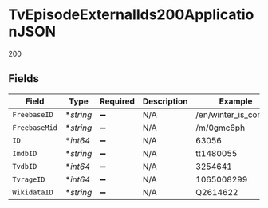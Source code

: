 # TvEpisodeExternalIds200ApplicationJSON

200


## Fields

| Field                | Type                 | Required             | Description          | Example              |
| -------------------- | -------------------- | -------------------- | -------------------- | -------------------- |
| `FreebaseID`         | **string*            | :heavy_minus_sign:   | N/A                  | /en/winter_is_coming |
| `FreebaseMid`        | **string*            | :heavy_minus_sign:   | N/A                  | /m/0gmc6ph           |
| `ID`                 | **int64*             | :heavy_minus_sign:   | N/A                  | 63056                |
| `ImdbID`             | **string*            | :heavy_minus_sign:   | N/A                  | tt1480055            |
| `TvdbID`             | **int64*             | :heavy_minus_sign:   | N/A                  | 3254641              |
| `TvrageID`           | **int64*             | :heavy_minus_sign:   | N/A                  | 1065008299           |
| `WikidataID`         | **string*            | :heavy_minus_sign:   | N/A                  | Q2614622             |